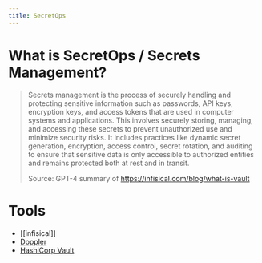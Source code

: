 ```yaml
---
title: SecretOps
---
```


# What is SecretOps / Secrets Management?

> Secrets management is the process of securely handling and protecting sensitive information such as passwords, API keys, encryption keys, and access tokens that are used in computer systems and applications. This involves securely storing, managing, and accessing these secrets to prevent unauthorized use and minimize security risks. It includes practices like dynamic secret generation, encryption, access control, secret rotation, and auditing to ensure that sensitive data is only accessible to authorized entities and remains protected both at rest and in transit.
>
> Source: GPT-4 summary of https://infisical.com/blog/what-is-vault

# Tools

- [[infisical]]
- [Doppler](https://www.doppler.com/)
- [HashiCorp Vault](https://www.vaultproject.io/)
